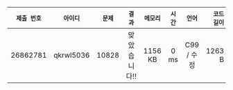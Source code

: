 | `제출 번호` | `아이디` | `문제` |  `결과` | `메모리` | `시간` | `언어` | `코드 길이` |
|---|:---:|:---:|:---:|:---:|:---:|:---:|---:|
| 26862781 | qkrwl5036 | 10828 | 맞았습니다!! |	1156 KB | 0 ms | C99 / 수정 | 1263 B |
